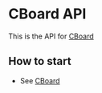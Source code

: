<!-- Headings -->
# CBoard API
This is the API for [CBoard](https://www.github.com/ikapo/CBoard)
## How to start
* See [CBoard](https://www.github.com/ikapo/CBoard)
